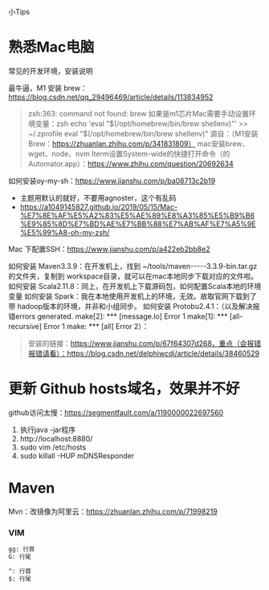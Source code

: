 小Tips

# 熟悉Mac电脑

常见的开发环境，安装说明

最牛逼，M1 安装 brew：https://blog.csdn.net/qq_29496469/article/details/113834952

> zsh:363: command not found: brew
> 如果是m1芯片Mac需要手动设置环境变量：zsh
> echo 'eval "$(/opt/homebrew/bin/brew shellenv)"' >> ~/.zprofile
> eval "$(/opt/homebrew/bin/brew shellenv)"
> 源自：（M1安装Brew：https://zhuanlan.zhihu.com/p/341831809）
> mac安装brew、wget、node、nvm
> Iterm设置System-wide的快捷打开命令（的Automator.app）：https://www.zhihu.com/question/20692634

如何安装oy-my-sh：https://www.jianshu.com/p/ba08713c2b19

- 主题用默认的就好，不要用agnoster，这个有乱码
- https://a1049145827.github.io/2019/05/15/Mac-%E7%8E%AF%E5%A2%83%E5%AE%89%E8%A3%85%E5%B9%B6%E9%85%8D%E7%BD%AE%E7%BB%88%E7%AB%AF%E7%A5%9E%E5%99%A8-oh-my-zsh/

Mac 下配置SSH：https://www.jianshu.com/p/a422eb2bb8e2

如何安装 Maven3.3.9：在开发机上，找到 ~/tools/maven-----3.3.9-bin.tar.gz的文件夹，复制到 workspace目录，就可以在mac本地同步下载对应的文件啦。
如何安装 Scala2.11.8：同上，在开发机上下载源码包，如何配置Scala本地的环境变量
如何安装 Spark：我在本地使用开发机上的环境，无效。故取官网下载到了带 hadoop版本的环境，并非和小组同步。
如何安装 Protobu2.4.1：（以及解决报错errors generated. make[2]: *** [message.lo] Error 1 make[1]: *** [all-recursive] Error 1 make: *** [all] Error 2）：

> 安装的链接：https://www.jianshu.com/p/67f64307d268，重点（会报错报错请看）：https://blog.csdn.net/delphiwcdj/article/details/38460529

# 更新 Github hosts域名，效果并不好

github访问太慢：https://segmentfault.com/a/1190000022697560

1. 执行java -jar程序
2. http://localhost:8880/
3. sudo vim /etc/hosts
4. sudo killall -HUP mDNSResponder

# Maven

Mvn：改镜像为阿里云：https://zhuanlan.zhihu.com/p/71998219

### VIM

```txt
gg: 行首
G: 行尾

^: 行首 
$: 行尾
```
